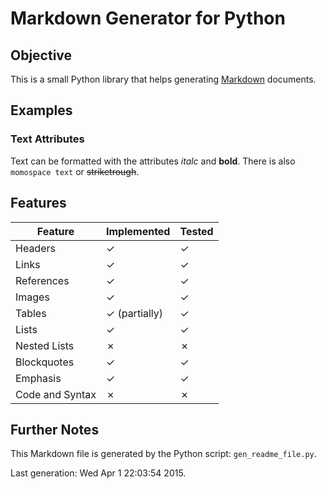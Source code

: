 Markdown Generator for Python
=============================
Objective
---------
This is a small Python library that helps generating [Markdown](http://en.wikipedia.org/wiki/Markdown) documents.

Examples
--------
### Text Attributes
Text can be formatted with the attributes *italc* and **bold**.
There is also `momospace text` or ~~striketrough~~.


Features
--------
| Feature         | Implemented     | Tested |
|-----------------|-----------------|--------|
| Headers         | ✓             | ✓    |
| Links           | ✓             | ✓    |
| References      | ✓             | ✓    |
| Images          | ✓             | ✓    |
| Tables          | ✓ (partially) | ✓    |
| Lists           | ✓             | ✓    |
| Nested Lists    | ✗             | ✗    |
| Blockquotes     | ✓             | ✓    |
| Emphasis        | ✓             | ✓    |
| Code and Syntax | ✗             | ✗    |


Further Notes
-------------
This Markdown file is generated by the Python script: `gen_readme_file.py`.

Last generation: Wed Apr  1 22:03:54 2015.